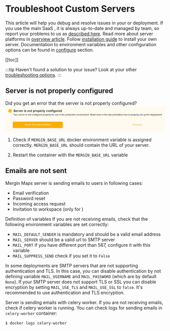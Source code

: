 # Troubleshoot Custom Servers

This article will help you debug and resolve issues in your <CommunityPlatformNameLink /> or <EnterprisePlatformNameLink /> deployment. If you use the main SaaS <DashboardLink desc="Mergin Maps Server"/>, it is always up-to-date and managed by <MainPlatformName /> team, so report your problems to us as [described here](../../misc/troubleshoot/index.md). Read more about server platforms in [overview article](../index.md). Follow [installation guide](../install/index.md) to install your own server. Documentation to environment variables and other configuration options can be found in [configure](../administer/environment.md) section.

[[toc]]

:::tip
Haven't found a solution to your issue? Look at your other [troubleshooting options](../../misc/troubleshoot/index.md).
:::

## Server is not properly configured
Did you get an error that the server is not properly configured?
![Mergin Maps CE server not configured error](./ce-server-not-configured.jpg "Mergin Maps CE server not configured error")

1. Check if `MERGIN_BASE_URL` docker environment variable is assigned correctly.
   `MERGIN_BASE_URL` should contain the URL of your <CommunityPlatformName /> server.
   
2. Restart the container with the `MERGIN_BASE_URL` variable

## Emails are not sent

Mergin Maps server is sending emails to users in following cases:

* Email verification
* Password reset
* Incoming access request
* Invitation to workspace (only for <EnterprisePlatformName />)

Definition of variables   If you are not receiving emails, check that the following environment variables are set correctly:

* `MAIL_DEFAULT_SENDER` is mandatory and should be a valid email address
* `MAIL_SERVER` should be a valid url to SMTP server
* `MAIL_PORT` if you have different port than 587, configure it with this variable
* `MAIL_SUPPRESS_SEND` check if you set it to `False`

In some deployments are SMTP servers that are not supporting authentication and TLS. In this case, you can disable authentication by not defining variable `MAIL_USERNAME` and `MAIL_PASSWORD` (which are by default `None`). If your SMTP server does not support TLS or SSL you can disable encryption by setting `MAIL_USE_TLS` and `MAIL_USE_SSL` to `false`. It's recommended to use authentication and TLS encryption.

Server is sending emails with celery worker. If you are not receiving emails, check if celery worker is running. You can check logs for sending emails in `celery-worker` container:
```shell
$ docker logs celery-worker
```